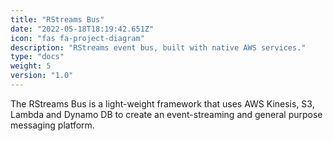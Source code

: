 ```yaml
---
title: "RStreams Bus"
date: "2022-05-18T18:19:42.651Z"
icon: "fas fa-project-diagram"
description: "RStreams event bus, built with native AWS services."
type: "docs"
weight: 5
version: "1.0"
---
```


The RStreams Bus is a light-weight framework that uses AWS Kinesis, S3, Lambda and Dynamo DB to create an event-streaming and general purpose messaging platform. 